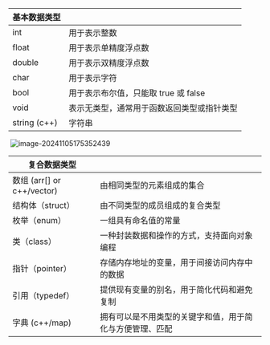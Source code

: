 |基本数据类型| |
|:--|:--|
| int    | 用于表示整数                               |
| float  | 用于表示单精度浮点数                       |
| double | 用于表示双精度浮点数                       |
| char   | 用于表示字符                               |
| bool   | 用于表示布尔值，只能取 true 或 false       |
| void   | 表示无类型，通常用于函数返回类型或指针类型 |
| string (c++) | 字符串 |

​	![image-20241105175352439](D:\code\c-cpp\learn\assets\image-20241105175352439.png)

| 复合数据类型               |                                                          |
| -------------------------- | -------------------------------------------------------- |
| 数组 (arr[] or c++/vector) | 由相同类型的元素组成的集合                               |
| 结构体（struct）           | 由不同类型的成员组成的复合类型                           |
| 枚举（enum）               | 一组具有命名值的常量                                     |
| 类（class）                | 一种封装数据和操作的方式，支持面向对象编程               |
| 指针（pointer）            | 存储内存地址的变量，用于间接访问内存中的数据             |
| 引用（typedef）            | 提供现有变量的别名，用于简化代码和避免复制               |
| 字典  (c++/map)            | 拥有可以是不用类型的关键字和值，用于简化与方便管理、匹配 |



